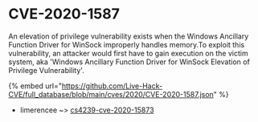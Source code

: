 # CVE-2020-1587

An elevation of privilege vulnerability exists when the Windows Ancillary Function Driver for WinSock improperly handles memory.To exploit this vulnerability, an attacker would first have to gain execution on the victim system, aka 'Windows Ancillary Function Driver for WinSock Elevation of Privilege Vulnerability'.

{% embed url="https://github.com/Live-Hack-CVE/full_database/blob/main/cves/2020/CVE-2020-1587.json" %}


* limerencee ~> [cs4239-cve-2020-15873](https://zeste.alice-snow.ru/2020/database/cve-2020-1587/cs4239-cve-2020-15873-limerencee)